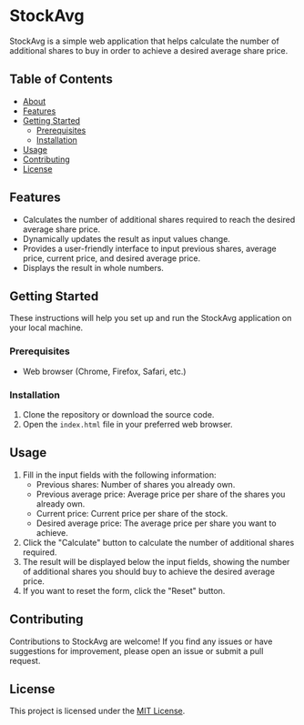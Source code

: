# StockAvg

StockAvg is a simple web application that helps calculate the number of additional shares to buy in order to achieve a desired average share price.

## Table of Contents

- [About](#about)
- [Features](#features)
- [Getting Started](#getting-started)
  - [Prerequisites](#prerequisites)
  - [Installation](#installation)
- [Usage](#usage)
- [Contributing](#contributing)
- [License](#license)

## Features

- Calculates the number of additional shares required to reach the desired average share price.
- Dynamically updates the result as input values change.
- Provides a user-friendly interface to input previous shares, average price, current price, and desired average price.
- Displays the result in whole numbers.

## Getting Started

These instructions will help you set up and run the StockAvg application on your local machine.

### Prerequisites

- Web browser (Chrome, Firefox, Safari, etc.)

### Installation

1. Clone the repository or download the source code.
2. Open the `index.html` file in your preferred web browser.

## Usage

1. Fill in the input fields with the following information:
   - Previous shares: Number of shares you already own.
   - Previous average price: Average price per share of the shares you already own.
   - Current price: Current price per share of the stock.
   - Desired average price: The average price per share you want to achieve.
2. Click the "Calculate" button to calculate the number of additional shares required.
3. The result will be displayed below the input fields, showing the number of additional shares you should buy to achieve the desired average price.
4. If you want to reset the form, click the "Reset" button.

## Contributing

Contributions to StockAvg are welcome! If you find any issues or have suggestions for improvement, please open an issue or submit a pull request.

## License

This project is licensed under the [MIT License](https://github.com/amaan14999/StockAvg/blob/main/LICENSE).
